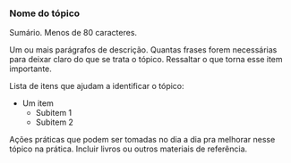 ### Nome do tópico

Sumário. Menos de 80 caracteres.

Um ou mais parágrafos de descrição. Quantas frases forem necessárias para
deixar claro do que se trata o tópico. Ressaltar o que torna esse item
importante.

Lista de itens que ajudam a identificar o tópico:

- Um item
  - Subitem 1
  - Subitem 2

Ações práticas que podem ser tomadas no dia a dia pra melhorar nesse tópico na
prática. Incluir livros ou outros materiais de referência.
